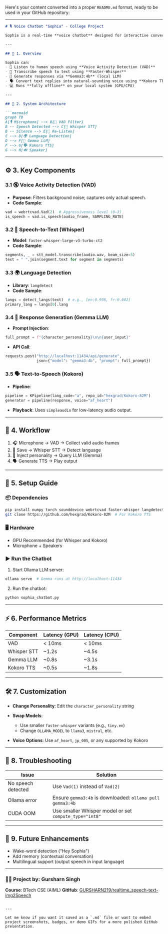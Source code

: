 Here's your content converted into a proper `README.md` format, ready to be used in your GitHub repository:

---

````markdown
# 🎙️ Voice Chatbot "Sophia" - College Project

Sophia is a real-time **voice chatbot** designed for interactive conversations. It uses optimized local models for STT, TTS, and LLM response generation — all running efficiently on CPU/GPU.

---

## 🔧 1. Overview

Sophia can:
- 🎤 Listen to human speech using **Voice Activity Detection (VAD)**
- 📝 Transcribe speech to text using **Faster-Whisper**
- 💬 Generate responses via **Gemma3:4b** (local LLM)
- 🗣️ Convert text replies into natural-sounding voice using **Kokoro TTS**
- 💻 Runs **fully offline** on your local system (GPU/CPU)

---

## 🧠 2. System Architecture

```mermaid
graph TD
A[🎙️ Microphone] --> B{🔎 VAD Filter}
B -- Speech Detected --> C[📝 Whisper STT]
B -- Silence --> E[🔁 Re-Listen]
C --> D[🌍 Language Detection]
D --> F[🧠 Gemma LLM]
F --> G[🗣️ Kokoro TTS]
G --> H[🔊 Speaker]
````

---

## ⚙️ 3. Key Components

### 3.1 🔇 Voice Activity Detection (VAD)

* **Purpose**: Filters background noise; captures only actual speech.
* **Code Sample**:

```python
vad = webrtcvad.Vad(2)  # Aggressiveness level (0–3)
is_speech = vad.is_speech(audio_frame, SAMPLING_RATE)
```

### 3.2 📝 Speech-to-Text (Whisper)

* **Model**: `faster-whisper-large-v3-turbo-ct2`
* **Code Sample**:

```python
segments, _ = stt_model.transcribe(audio.wav, beam_size=5)
text = " ".join(segment.text for segment in segments)
```

### 3.3 🌍 Language Detection

* **Library**: `langdetect`
* **Code Sample**:

```python
langs = detect_langs(text)  # e.g., [en:0.998, fr:0.002]
primary_lang = langs[0].lang
```

### 3.4 🧠 Response Generation (Gemma LLM)

* **Prompt Injection**:

```python
full_prompt = f"{character_personality}\n\n{user_input}"
```

* **API Call**:

```python
requests.post("http://localhost:11434/api/generate", 
              json={"model": "gemma3:4b", "prompt": full_prompt})
```

### 3.5 🗣️ Text-to-Speech (Kokoro)

* **Pipeline**:

```python
pipeline = KPipeline(lang_code="a", repo_id="hexgrad/Kokoro-82M")
generator = pipeline(response, voice="af_heart")
```

* **Playback**: Uses `simpleaudio` for low-latency audio output.

---

## 🔁 4. Workflow

1. 🎧 Microphone → VAD → Collect valid audio frames
2. 📝 Save → Whisper STT → Detect language
3. 💬 Inject personality → Query LLM (Gemma)
4. 🗣️ Generate TTS → Play output

---

## 🧩 5. Setup Guide

### 📦 Dependencies

```bash
pip install numpy torch sounddevice webrtcvad faster-whisper langdetect simpleaudio
git clone https://github.com/hexgrad/Kokoro-82M  # For Kokoro TTS
```

### 🖥️ Hardware

* GPU Recommended (for Whisper and Kokoro)
* Microphone + Speakers

### ▶️ Run the Chatbot

1. Start Ollama LLM server:

```bash
ollama serve  # Gemma runs at http://localhost:11434
```

2. Run the chatbot:

```bash
python sophia_chatbot.py
```

---

## ⚡ 6. Performance Metrics

| Component   | Latency (GPU) | Latency (CPU) |
| ----------- | ------------- | ------------- |
| VAD         | < 10ms        | < 10ms        |
| Whisper STT | \~1.2s        | \~4.5s        |
| Gemma LLM   | \~0.8s        | \~3.1s        |
| Kokoro TTS  | \~0.5s        | \~1.8s        |

---

## 🛠️ 7. Customization

* **Change Personality**: Edit the `character_personality` string
* **Swap Models**:

  * Use smaller `faster-whisper` variants (e.g., `tiny.en`)
  * Change `OLLAMA_MODEL` to `llama3`, `mistral`, etc.
* **Voice Options**: Use `af_heart`, `jp_005`, or any supported by Kokoro

---

## 🧪 8. Troubleshooting

| Issue              | Solution                                                  |
| ------------------ | --------------------------------------------------------- |
| No speech detected | Use `Vad(1)` instead of `Vad(2)`                          |
| Ollama error       | Ensure `gemma3:4b` is downloaded: `ollama pull gemma3:4b` |
| CUDA OOM           | Use smaller Whisper model or set `compute_type="int8"`    |

---

## 🚀 9. Future Enhancements

* Wake-word detection ("Hey Sophia")
* Add memory (contextual conversation)
* Multilingual support (output speech in input language)

---

### 👨‍🎓 Project by: **Gursharn Singh**

**Course**: BTech CSE (AIML)
**GitHub**: [GURSHARN219/realtime\_speech-text-img2Speech](https://github.com/GURSHARN219/realtime_speech-text-img2Speech.git)

```

---

Let me know if you want it saved as a `.md` file or want to embed project screenshots, badges, or demo GIFs for a more polished GitHub presentation.
```
